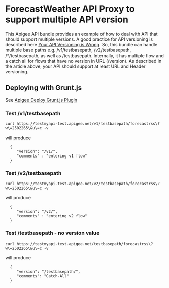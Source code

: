 ForecastWeather API Proxy to support multiple API version
=====
This Apigee API bundle provides an example of how to deal with API that should support multiple versions. A good practice for API versioning is described here [Your API Versioning is Wrong](http://java.dzone.com/articles/your-api-versioning-wrong). So, this bundle can handle multiple base paths e.g. /v1/testbasepath, /v2/testbasepath, /*/testbasepath, as well as /testbasepath. Internally, it has multiple flow and a catch all for flows that have no version in URL (/version). As described in the article above, your API should support at least URL and Header versioning.


## Deploying with Grunt.js

See [Apigee Deploy Grunt.js Plugin](https://github.com/apigeecs/apigee-deploy-grunt-plugin)

### Test /v1/testbasepath

```curl https://testmyapi-test.apigee.net/v1/testbasepath/forecastrss\?w\=2502265\&u\=c -v```

will produce


      {
         "version": "/v1/",
         "comments" : "entering v1 flow"
      }


### Test /v2/testbasepath


```curl https://testmyapi-test.apigee.net/v2/testbasepath/forecastrss\?w\=2502265\&u\=c -v```

will produce


      {
         "version": "/v2/",
         "comments" : "entering v2 flow"
      }


### Test /testbasepath - no version value

```curl https://testmyapi-test.apigee.net/testbasepath/forecastrss\?w\=2502265\&u\=c -v```

will produce


      {
         "version": "/testbasepath/",
         "comments": "Catch-All"
      }
